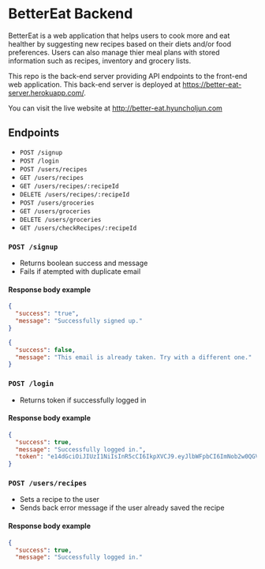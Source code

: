 # BetterEat Backend

BetterEat is a web application that helps users to cook more and eat healther by suggesting new recipes based on their diets and/or food preferences. Users can also manage thier meal plans with stored information such as recipes, inventory and grocery lists.

This repo is the back-end server providing API endpoints to the front-end web application. This back-end server is deployed at https://better-eat-server.herokuapp.com/.

You can visit the live website at http://better-eat.hyuncholjun.com

## Endpoints
- `POST /signup`
- `POST /login`
- `POST /users/recipes`
- `GET /users/recipes`
- `GET /users/recipes/:recipeId`
- `DELETE /users/recipes/:recipeId`
- `POST /users/groceries`
- `GET /users/groceries`
- `DELETE /users/groceries`
- `GET /users/checkRecipes/:recipeId`


### `POST /signup`
- Returns boolean success and message
- Fails if atempted with duplicate email

#### Response body example
```json
{
  "success": "true",
  "message": "Successfully signed up."
}
```

```json
{
  "success": false,
  "message": "This email is already taken. Try with a different one."
}
```

### `POST /login`
- Returns token if successfully logged in

#### Response body example
```json
{
  "success": true,
  "message": "Successfully logged in.",
  "token": "e14dGciOiJIUzI1NiIsInR5cCI6IkpXVCJ9.eyJlbWFpbCI6ImNob2w0QGV4YW1wbGUuY29tIiwiaWF0IjoxNjYzNTE0OTU5fQ.vsrKEdfe98L_TbCawlPN_LWV0VeZc5PIr9z4ESSvizk"
}
```

### `POST /users/recipes`
- Sets a recipe to the user
- Sends back error message if the user already saved the recipe

#### Response body example
```json
{
  "success": true,
  "message": "Successfully logged in."
```
